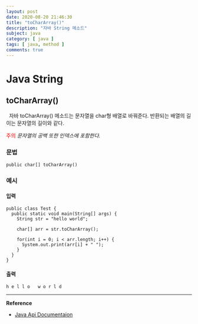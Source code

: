 ```yaml
---
layout: post
date: 2020-08-20 21:46:30
title: "toCharArray()"
description: "자바 String 메소드"
subject: java
category: [ java ]
tags: [ java, method ]
comments: true
---
```


# Java String

## toCharArray()

&nbsp; 자바 toCharArray() 메소드는 문자열을 char형 배열로 바꿔준다. 반환되는 배열의 길이는 문자열의 길이와 같다.

<span style="color:red">주의</span> *문자열의 공백 또한 인덱스에 포함한다.*

### 문법

```
public char[] toCharArray()
```

### 예시

#### 입력

```
public class Test {
  public static void main(String[] args) {
    String str = "hello world";

    char[] arr = str.toCharArray();

    for(int i = 0; i < arr.length; i++) {
      System.out.print(arr[i] + " ");
    }
  }
}
```
#### 출력

```
h e l l o   w o r l d
```

---
**Reference**
+ [Java Api Documentaion](https://docs.oracle.com/javase/8/docs/api/)
